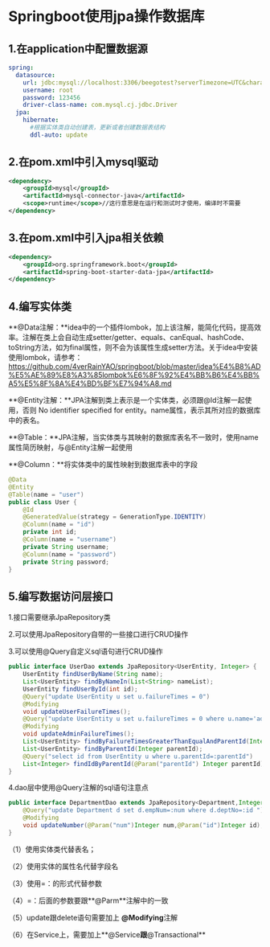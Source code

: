 # Springboot使用jpa操作数据库

## 1.在application中配置数据源

```yml
spring:
  datasource:
    url: jdbc:mysql://localhost:3306/beegotest?serverTimezone=UTC&characterEncoding=utf-8
    username: root
    password: 123456
    driver-class-name: com.mysql.cj.jdbc.Driver
  jpa:
    hibernate:
      #根据实体类自动创建表，更新或者创建数据表结构
      ddl-auto: update
```

## 2.在pom.xml中引入mysql驱动

```xml
<dependency>
    <groupId>mysql</groupId>
    <artifactId>mysql-connector-java</artifactId>
    <scope>runtime</scope>//这行意思是在运行和测试时才使用，编译时不需要
</dependency>
```

## 3.在pom.xml中引入jpa相关依赖

```xml
<dependency>
    <groupId>org.springframework.boot</groupId>
    <artifactId>spring-boot-starter-data-jpa</artifactId>
</dependency>
```

## 4.编写实体类

**@Data注解：**idea中的一个插件lombok，加上该注解，能简化代码，提高效率。注解在类上会自动生成setter/getter、equals、canEqual、hashCode、toString方法，如为final属性，则不会为该属性生成setter方法。关于idea中安装使用lombok，请参考：https://github.com/4verRainYAO/springboot/blob/master/idea%E4%B8%AD%E5%AE%89%E8%A3%85lombok%E6%8F%92%E4%BB%B6%E4%BB%A5%E5%8F%8A%E4%BD%BF%E7%94%A8.md

**@Entity注解：**JPA注解到类上表示是一个实体类，必须跟@Id注解一起使用，否则  No identifier specified for entity。name属性，表示其所对应的数据库中的表名。

**@Table：**JPA注解，当实体类与其映射的数据库表名不一致时，使用name属性简历映射，与@Entity注解一起使用

**@Column：**将实体类中的属性映射到数据库表中的字段

```java
@Data
@Entity
@Table(name = "user")
public class User {
    @Id
    @GeneratedValue(strategy = GenerationType.IDENTITY)
    @Column(name = "id")
    private int id;
    @Column(name = "username")
    private String username;
    @Column(name = "password")
    private String password;
}
```

## 5.编写数据访问层接口

1.接口需要继承JpaRepository类

2.可以使用JpaRepository自带的一些接口进行CRUD操作

3.可以使用@Query自定义sql语句进行CRUD操作

```java
public interface UserDao extends JpaRepository<UserEntity, Integer> {
    UserEntity findUserByName(String name);
    List<UserEntity> findByNameIn(List<String> nameList);
    UserEntity findUserById(int id);
    @Query("update UserEntity u set u.failureTimes = 0")
    @Modifying
    void updateUserFailureTimes();
    @Query("update UserEntity u set u.failureTimes = 0 where u.name='admin'")
    @Modifying
    void updateAdminFailureTimes();
    List<UserEntity> findByFailureTimesGreaterThanEqualAndParentId(Integer failureTimes, Integer parentId);
    List<UserEntity> findByParentId(Integer parentId);
    @Query("select id from UserEntity u where u.parentId=:parentId")
    List<Integer> findIdByParentId(@Param("parentId") Integer parentId);
}
```

4.dao层中使用@Query注解的sql语句注意点

```java
public interface DepartmentDao extends JpaRepository<Department,Integer> {
    @Query("update Department d set d.empNum=:num where d.deptNo=:id ")
    @Modifying
    void updateNumber(@Param("num")Integer num,@Param("id")Integer id);
}
```

（1）使用实体类代替表名；

（2）使用实体的属性名代替字段名

（3）使用=：的形式代替参数

（4）=：后面的参数要跟**@Parm**注解中的一致

（5）update跟delete语句需要加上  **@Modifying**注解

（6）在Service上，需要加上**@Service**跟**@Transactional**

